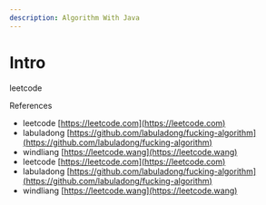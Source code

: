 ```yaml
---
description: Algorithm With Java
---
```


# Intro

leetcode



References

* leetcode [https://leetcode.com](https://leetcode.com)
* labuladong [https://github.com/labuladong/fucking-algorithm](https://github.com/labuladong/fucking-algorithm)
* windliang [https://leetcode.wang](https://leetcode.wang)
* leetcode [https://leetcode.com](https://leetcode.com)
* labuladong [https://github.com/labuladong/fucking-algorithm](https://github.com/labuladong/fucking-algorithm)
* windliang [https://leetcode.wang](https://leetcode.wang)

